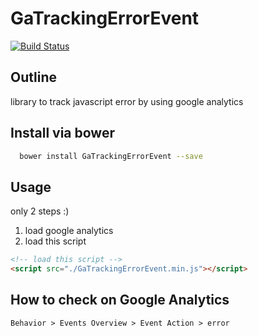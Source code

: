 # GaTrackingErrorEvent

[![Build Status](https://travis-ci.org/kashiro/GaTrackingErrorEvent.png?branch=master)](https://travis-ci.org/kashiro/GaTrackingErrorEvent)

## Outline

library to track javascript error by using google analytics

## Install via bower

```bash
  bower install GaTrackingErrorEvent --save
```

## Usage

only 2 steps :)

1. load google analytics
2. load this script

```html
<!-- load this script -->
<script src="./GaTrackingErrorEvent.min.js"></script>
```

## How to check on Google Analytics

`Behavior > Events Overview > Event Action > error`
